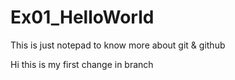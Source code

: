 # Ex01_HelloWorld
This is just notepad to know more about git &amp; github

Hi this is my first change in branch
